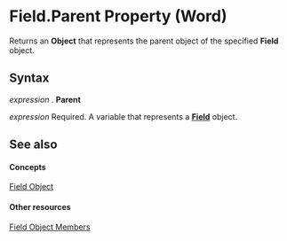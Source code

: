 
# Field.Parent Property (Word)

Returns an  **Object** that represents the parent object of the specified **Field** object.


## Syntax

 _expression_ . **Parent**

 _expression_ Required. A variable that represents a **[Field](75139aa4-89f4-2ffb-b964-8dc805b9a32b.md)** object.


## See also


#### Concepts


[Field Object](75139aa4-89f4-2ffb-b964-8dc805b9a32b.md)
#### Other resources


[Field Object Members](6920f70a-3164-ce35-3b6d-01edb32fc02b.md)
